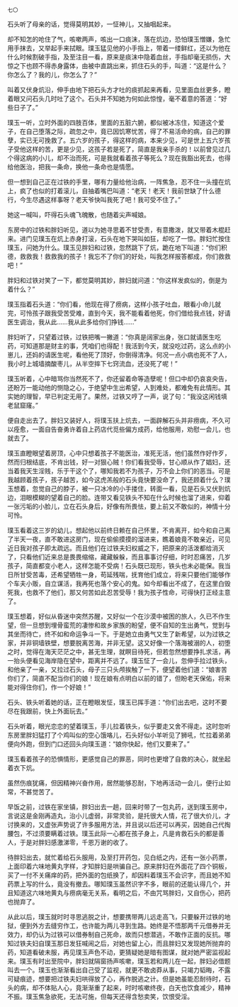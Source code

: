     七〇 

   石头听了母亲的话，觉得莫明其妙，一怔神儿，又抽咽起来。

   却不知怎的呛住了气，咳嗽两声，咳出一口痰沫，落在炕边，恐怕璞玉憎嫌，急忙用手抹去，又举起手来拭眼。璞玉猛见他的小手指上，带着一缕鲜红，还以为他在什么时候割破手指，及至注目一看，原来是痰沫中隐着血丝，手指却毫无损伤，大惊之下也顾不得赤身露体，由被中直跳出来，抓住石头的手，叫道：“这是什么？你怎么了？我的儿，你怎么了？”

   叫着又伏身炕沿，伸手由地下把石头方才吐的痰抓起来再看，见里面血丝更多，瞪着眼又问石头几时吐了这个。石头并不知她为何如此惊惶，毫不着意的答道：“好些日子了。”

   璞玉一听，立时外面的四肢百体，里面的五脏六腑，都似被冰冻住，知道这个爱子，在自己堕落之际，疏忽之中，竟已因饥寒忧苦，得了不易活命的病，自己的罪孽，实已无可挽救了。五六岁的孩子，得这样的病，本来少见，可是世上五六岁孩子受他这样的苦，更是少见，这孩子若是死了，简直是我亲手杀的！以前曾见过几个得这病的小儿，却不治而死，可是我就看着孩子等死么？现在我豁出死去，也得给他医治，把我一条命，换他一条命也是情愿。

   但一想到自己正在过铁的手里，哪有力量给他治病，一阵焦急，忍不住一头撞在炕上，疯了也似的打着滚儿，自抽着嘴巴叫道：“老天！老天！我前世缺了什么德行，今生尽遇这样事呀？老天爷快叫我死了吧！我可受不住了。”

   她这一喊叫，吓得石头魂飞魄散，也随着尖声喊娘。

   东房中的过铁和胖妇听见，道以为她寻思着不甘受责，有意撒泼，就又带着木棍赶来。进门见璞玉在炕上赤身打滚，石头在地下哭叫如狂，却吃了一惊。胖妇忙按住璞玉，问她为什么。璞玉见胖妇和过铁，忽然跳下了炕，跪在地下叫道：“你们积德，救救我！救救我的孩子！我忘不了你们的好处，叫我怎样报答都成，你们救救吧！”

   胖妇和过铁对笑了一下，都觉莫明其妙，胖妇就问道：“你这样发疯似的，倒是为着什么？”

   璞玉指着石头道：“你们看，他现在得了痨病，这样小孩子吐血，眼看小命儿就完，可怜孩子跟我受苦受难，直到今天，我不能看着他死，你们借给我点钱，好请医生调治，我从此……我从此多给你们挣钱……”

   胖妇听了，只望着过铁，过铁把嘴一撇道：“你真是阔家出身，张口就请医生吃药，可知道那是财主的事，凭咱们也得配！我活到今天，就没吃过药，这么点的小崽儿，还妈的请医生呢，看他死了顶好，你倒得清净。何况一点小病也死不了人，我小时上城墙摘酸枣儿，从半空摔下七窍流血，还没死了呢！”

   璞玉听着，心中暗骂你当然死不了，你还留着命等造孽呢！但口中却仍哀哀央告，还盼万一能动他的恻隐之心，于绝望中生出希望，人到难处，都难免有此情形。其实她的理智，早已判定无用了。果然，过铁又哼了一声，说了句：“我没这闲钱填老鼠窟窿。”

   便自走出去了。胖妇又装好人，将璞玉扶上炕去，一面辟解石头并非痨病，不久可以痊愈，一面自告奋勇许着自上药店代觅些偏方成药，给他服用，劝慰一会儿，也就去了。

   璞玉直瞪眼望着房顶，心中只想着孩子不能医治，准死无活，他们虽然作好作歹，然而归根结底，不肯出钱，好一对狠心贼！你们看我受辱，甘心顺从作了娼妇，还当着我天生淫贱，乐于干这个了，哪知我若不为孩子，万不会上你们的恶当。可是我越顾着孩子，孩子越苦，如今这虎羔般的石头竟快要没命了，我还顾着什么？璞玉想着，忽觉自己的脖子，被一只冰冷的小手搂住，转面一看，见是石头又伏到炕边，泪眼模糊的望着自己的脸。连带又看见铁头不知在什么时候也溜了进来，仰着一张污垢的小脸儿，立在石头身后，好像有所畏怯，要上前又不敢似的，神情十分可怜。

   璞玉看着这三岁的幼儿，想起他以前终日赖在自己怀里，不肯离开，如今和自己离了半天一夜，直不敢进这房门，现在偷偷摸摸的溜进来，瞧着娘竟不敢亲近，可见近日我对孩子即太疏远。而且他们在过铁夫妇权威之下，把原来的活泼都给消灭了，只看他们近来总是畏畏缩缩，藏藏躲躲，而且事事讨仔细，时时忍痛苦，几岁孩子，简直都变小老人，这样怎能不受病！石头既已现形，铁头也未必能保。我当日所甘受苦毒，还希望牺牲一身，苟延残喘，抚育他们成立，将来只要他们能够作个车夫小贩，自立谋活，我再死也落个安心的鬼。如今却看出不成了，在这里白毁死我，也救不了他们，那又何苦如此忍苦受辱！我为孩子性命，可得快打正经主意了。

   璞玉想着，好似从昏迷中突然苏醒，又好似一个在沙漠中被困的旅人，久已不作生望，但一旦想到埋骨蛮荒的凄惨和故乡家族的盼望，便不自知的生出勇气，觉到与其坐而待亡，终不如和命运争斗一下。于是她立由勇气又生了新希望，以为过铁之家，并非铜墙铁壁，想要脱离苦海，并非无望。这又好像一个落海被溺的人，初堕之时，觉得在海天茫茫之中，甚无生理，就瞑目待死，但若忽然想要挣扎求活，再一抬头便看见海岸隐在望中，距离并不远了。璞玉怔了一会儿，忽伸手拉过铁头，和他亲了一亲，又拉过石头，母子三只头颅挨触了一下，便望着他们道：“娘害苦你们了，简直不配当你们的娘！现在娘有点明白以前的错了，但盼老天保佑，将来能对得住你们，作一个好娘！”

   石头、铁头听着她的话，正在瞪眼发怔，璞玉已挥手道：“你们出去吧，这时不要尽在我跟前，快上外面玩去。”

   石头听着，眼光恋恋的望着璞玉，手儿拉着铁头，似乎要走又舍不得走。这时忽听东房里胖妇猛打了个鸡叫似的空心饿咯儿，石头好似小羊听见了狮吼，忙拉着弟弟便向外跑，但到门口还回头向璞玉道：“娘你快起，他们又要来了。”

   璞玉看着孩子的恐惧情形，更感觉自己的罪恶，同时也更增了自救的决心，就坐起着衣下炕。

   虽然伤痕犹痛，但因精神兴奋作用，居然能够忍耐，下地再活动一会儿，便行止如常，不甚觉苦了。

   早饭之前，过铁在家坐镇，胖妇出去一趟，回来时带了一包丸药，送到璞玉房中，言说这是金刚再造丸，治小儿虚弱，非常灵验，是托很大人情，花了很大价儿，才讨换来的，又虚张声势说了许多服用方法，并且说以后还可以再买，因她自己代掏腰包，不过须要瞒着过铁。璞玉此际一心都在孩子身上，凡是肯救石头的都是善人，于是对胖妇感激涕零，千恩万谢的收了。

   待胖妇出去，就忙着给石头服用，及至打开药包，见白纸之内，还有一张小药票，上面印着六味地黄丸字样，才知胖妇是哄骗自己。原来胖妇在外面花了四个铜板，买了一付不关痛痒的药，把外面的包纸换了，却因料着璞玉不会识字，而且她不知药票上写的什么，竟没有撤去。哪知璞玉虽然识字不多，眼前的还能认得几个，并且知道这六味地黄丸与痨病毫无关系，看明之后，不由咒骂胖妇，又自伤心，把药也抛弃了。

   从此以后，璞玉就时时寻思逃脱之计，想要携带两儿远走高飞，只要躲开过铁的地狱，便到外方去缝穷作工，也许能为两儿寻到生路。她终是不悟那两千元借券并无效力，却仍认为过铁可以借券制自己死命，故而只想潜逃，不敢作正面的反抗。哪知过铁夫妇自璞玉那日发狂喊闹之后，对她也留上心，而且胖妇又发现她所抛弃的药，知道看破未服，再见璞玉声色不动，更猜疑她是暗有图谋，就对她严密监视起来。璞玉有时出至院中，胖妇就隔窗扬声咳嗽，璞玉若和两儿在一起，胖妇必借题叫去一个。璞玉也渐渐看出自己受了监视，就更不敢卤莽从事，只竭力韬晦，不露可疑痕迹，想要把过铁夫妇哄得放了心，再作脱逃之计。但是她虽能忍耐待时，石头的病，却不体贴人心，竟渐渐重了起来，时时咳嗽终夜，白天也饮食减少，精神不振。璞玉焦急欲死，无法可施，但每天还得含愁卖笑，饮恨受淫。

